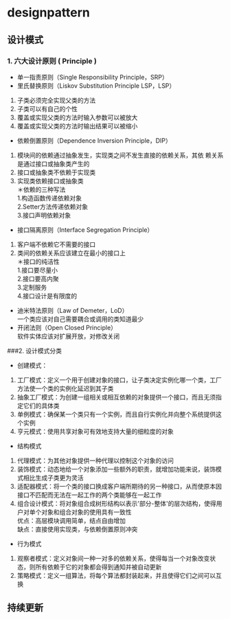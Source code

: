 # designpattern## 设计模式### 1. 六大设计原则 ( Principle )* 单一指责原则（Single Responsibility Principle，SRP）* 里氏替换原则（Liskov Substitution Principle LSP，LSP）   1. 子类必须完全实现父类的方法   2. 子类可以有自己的个性   3. 覆盖或实现父类的方法时输入参数可以被放大   4. 覆盖或实现父类的方法时输出结果可以被缩小 * 依赖倒置原则（Dependence Inversion Principle，DIP）   1. 模块间的依赖通过抽象发生，实现类之间不发生直接的依赖关系，其依赖关系是通过接口或抽象类产生的   2. 接口或抽象类不依赖于实现类   3. 实现类依赖接口或抽象类   ＊依赖的三种写法    1.构造函数传递依赖对象    2.Setter方法传递依赖对象    3.接口声明依赖对象  * 接口隔离原则（Interface Segregation Principle）   1. 客户端不依赖它不需要的接口   2. 类间的依赖关系应该建立在最小的接口上   ＊接口的纯洁性     1.接口要尽量小     2.接口要高内聚     3.定制服务     4.接口设计是有限度的  * 迪米特法原则（Law of Demeter，LoD）     一个类应该对自己需要耦合或调用的类知道最少  * 开闭法则（Open Closed Principle）     软件实体应该对扩展开放，对修改关闭###2. 设计模式分类* 创建模式：   1. 工厂模式：定义一个用于创建对象的接口，让子类决定实例化哪一个类，工厂方法使一个类的实例化延迟到其子类   2. 抽象工厂模式：为创建一组相关或相互依赖的对象提供一个接口，而且无须指定它们的具体类   3. 单例模式：确保某一个类只有一个实例，而且自行实例化并向整个系统提供这个实例 4. 亨元模式：使用共享对象可有效地支持大量的细粒度的对象  * 结构模式   1. 代理模式：为其他对象提供一种代理以控制这个对象的访问   2. 装饰模式：动态地给一个对象添加一些额外的职责，就增加功能来说，装饰模式相比生成子类更为灵活   3. 适配器模式：将一个类的接口换成客户端所期待的另一种接口，从而使原本因接口不匹配而无法在一起工作的两个类能够在一起工作   4. 组合设计模式：将对象组合成树形结构以表示'部分-整体'的层次结构，使得用户对单个对象和组合对象的使用具有一致性  优点：高层模块调用简单，结点自由增加  缺点：直接使用实现类，与依赖倒置原则冲突* 行为模式   1. 观察者模式：定义对象间一种一对多的依赖关系，使得每当一个对象改变状态，则所有依赖于它的对象都会得到通知并被自动更新   2. 策略模式：定义一组算法，将每个算法都封装起来，并且使得它们之间可以互换 ## 持续更新
